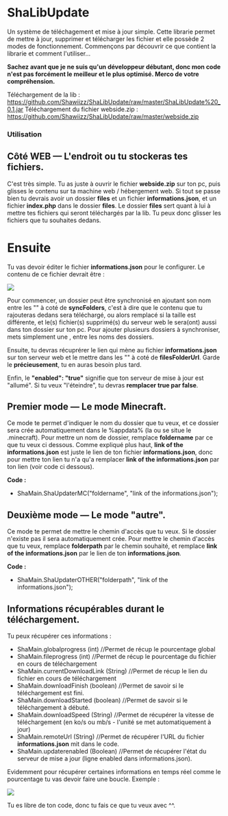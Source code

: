 # ShaLibUpdate
Un système de téléchagement et mise à jour simple. Cette librarie permet de mettre à jour, supprimer et télécharger les fichier et elle possède 2 modes de fonctionnement. Commençons par découvrir ce que contient la librarie et comment l'utiliser...

**Sachez avant que je ne suis qu'un développeur débutant, donc mon code n'est pas forcément le meilleur et le plus optimisé. Merco de votre compréhension.**

Téléchargement de la lib : https://github.com/Shawiizz/ShaLibUpdate/raw/master/ShaLibUpdate%20_0.1.jar
Téléchargement du fichier webside.zip : https://github.com/Shawiizz/ShaLibUpdate/raw/master/webside.zip

### Utilisation
## Côté WEB — L'endroit ou tu stockeras tes fichiers.
C'est très simple. Tu as juste à ouvrir le fichier __webside.zip__ sur ton pc, puis glisses le contenu sur ta machine web / hébergement web. Si tout se passe bien tu devrais avoir un dossier __files__ et un fichier __informations.json__, et un fichier __index.php__ dans le dossier __files__. Le dossier __files__ sert quant à lui à mettre tes fichiers qui seront téléchargés par la lib. Tu peux donc glisser les fichiers que tu souhaites dedans.
# Ensuite
Tu vas devoir éditer le fichier __informations.json__ pour le configurer. Le contenu de ce fichier devrait être :

![](https://image.noelshack.com/fichiers/2020/06/3/1580924086-capture1.png)
 
Pour commencer, un dossier peut être synchronisé en ajoutant son nom entre les "" à coté de __syncFolders__, c'est à dire que le contenu que tu rajouteras dedans sera téléchargé, ou alors remplacé si la taille est différente, et le(s) fichier(s) supprimé(s) du serveur web le sera(ont) aussi dans ton dossier sur ton pc. Pour ajouter plusieurs dossiers à synchroniser, mets simplement une , entre les noms des dossiers.

Ensuite, tu devras récuprérer le lien qui mène au fichier __informations.json__ sur ton serveur web et le mettre dans les "" à coté de __filesFolderUrl__. Garde le __précieusement__, tu en auras besoin plus tard.

Enfin, le __"enabled": "true"__ signifie que ton serveur de mise à jour est "allumé". Si tu veux "l'éteindre", tu devras __remplacer true par false__.

## Premier mode — Le mode Minecraft.
Ce mode te permet d'indiquer le nom du dossier que tu veux, et ce dossier sera crée automatiquement dans le %appdata% (la ou se situe le .minecraft). Pour mettre un nom de dossier, remplace __foldername__ par ce que tu veux ci dessous.
Comme expliqué plus haut, __link of the informations.json__ est juste le lien de ton fichier __informations.json__, donc pour mettre ton lien tu n'a qu'a remplacer __link of the informations.json__ par ton lien (voir code ci dessous).

__Code :__
* ShaMain.ShaUpdaterMC("foldername", "link of the informations.json");

## Deuxième mode — Le mode "autre".
Ce mode te permet de mettre le chemin d'accès que tu veux. Si le dossier n'existe pas il sera automatiquement crée. Pour mettre le chemin d'accès que tu veux, remplace __folderpath__ par le chemin souhaité, et remplace __link of the informations.json__ par le lien de ton __informations.json__.

__Code :__
* ShaMain.ShaUpdaterOTHER("folderpath", "link of the informations.json");

## Informations récupérables durant le téléchargement.
Tu peux récupérer ces informations :
* ShaMain.globalprogress (int) //Permet de récup le pourcentage global
* ShaMain.fileprogress (int) //Permet de récup le pourcentage du fichier en cours de téléchargement
* ShaMain.currentDownloadLink (String) //Permet de récup le lien du fichier en cours de téléchargement
* ShaMain.downloadFinish (boolean) //Permet de savoir si le téléchargement est fini.
* ShaMain.downloadStarted (boolean) //Permet de savoir si le téléchargement à débuté.
* ShaMain.downloadSpeed (String) //Permet de récupérer la vitesse de téléchargement (en ko/s ou mb/s - l'unité se met automatiquement à jour)
* ShaMain.remoteUrl (String) //Permet de récupérer l'URL du fichier __informations.json__ mit dans le code.
* ShaMain.updaterenabled (Boolean) //Permet de récupérer l'état du serveur de mise a jour (ligne enabled dans informations.json).

Evidemment pour récupérer certaines informations en temps réel comme le pourcentage tu vas devoir faire une boucle. Exemple :
 
![](https://image.noelshack.com/fichiers/2020/06/3/1580924086-capture2.png)

 Tu es libre de ton code, donc tu fais ce que tu veux avec ^^.
